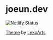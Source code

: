 # joeun.dev

[![Netlify Status](https://api.netlify.com/api/v1/badges/e6750aa7-94f1-4eae-8c14-7d78ef88e432/deploy-status)](https://app.netlify.com/sites/hajoeun/deploys)

[Theme](https://github.com/LekoArts/gatsby-themes/tree/master/themes/gatsby-theme-minimal-blog) by [LekoArts](https://www.lekoarts.de/en/)

